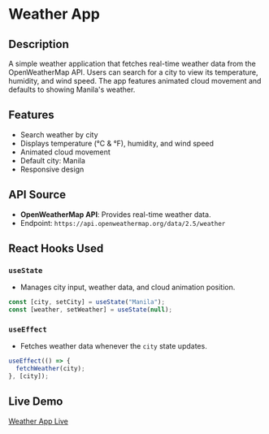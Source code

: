 # Weather App

## Description
A simple weather application that fetches real-time weather data from the OpenWeatherMap API. Users can search for a city to view its temperature, humidity, and wind speed. The app features animated cloud movement and defaults to showing Manila's weather.

## Features
- Search weather by city
- Displays temperature (°C & °F), humidity, and wind speed
- Animated cloud movement
- Default city: Manila
- Responsive design

## API Source
- **OpenWeatherMap API**: Provides real-time weather data.
- Endpoint: `https://api.openweathermap.org/data/2.5/weather`

## React Hooks Used
### `useState`
- Manages city input, weather data, and cloud animation position.
```js
const [city, setCity] = useState("Manila");
const [weather, setWeather] = useState(null);
```

### `useEffect`
- Fetches weather data whenever the `city` state updates.
```js
useEffect(() => {
  fetchWeather(city);
}, [city]);
```


## Live Demo
[Weather App Live](https://yourgithub.github.io/weather-app)

